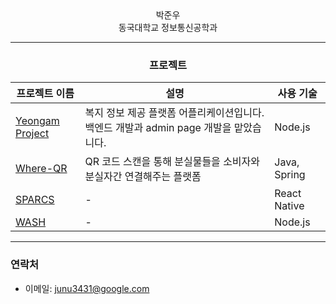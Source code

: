 <div align="center">
박준우<br>
동국대학교 정보통신공학과

---

### 프로젝트
| 프로젝트 이름      | 설명                                         | 사용 기술                          |
|------------------|--------------------------------------------|----------------------------------|
| [Yeongam Project](https://github.com/orgs/Team-NARU/repositories) | 복지 정보 제공 플랫폼 어플리케이션입니다. 백엔드 개발과 admin page 개발을 맡았습니다. | Node.js       |
| [Where-QR](https://github.com/orgs/baek-park/repositories)    | QR 코드 스캔을 통해 분실물들을 소비자와 분실자간 연결해주는 플랫폼 | Java, Spring                     |
| [SPARCS](https://github.com/SPARCS-Service-Hackathon-2024)    | -                                          | React Native                     |
| [WASH](https://github.com/Team-Wash/Wash-Server)    | -                                          | Node.js                     |

---

</div>


### 연락처
- 이메일: junu3431@google.com
